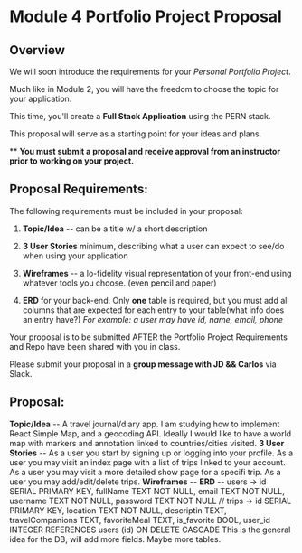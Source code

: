 # Module 4 Portfolio Project Proposal

## Overview

We will soon introduce the requirements for your _Personal Portfolio Project_.

Much like in Module 2, you will have the freedom to choose the topic for your application.

This time, you'll create a **Full Stack Application** using the PERN stack.


This proposal will serve as a starting point for your ideas and plans.

\*\* **You must submit a proposal and receive approval from an instructor prior to working on your project.**

## Proposal Requirements:

The following requirements must be included in your proposal:

1. **Topic/Idea** -- can be a title w/ a short description

1. **3 User Stories** minimum, describing what a user can expect to see/do when using your application

1. **Wireframes** -- a lo-fidelity visual representation of your front-end using whatever tools you choose. (even pencil and paper)

1. **ERD** for your back-end. Only **one** table is required, but you must add all columns that are expected for each entry to your table(what info does an entry have?)
_For example: a user may have id, name, email, phone_

Your proposal is to be submitted AFTER the Portfolio Project Requirements and Repo have been shared with you in class. 

Please submit your proposal in a **group message with JD && Carlos** via Slack.

## Proposal:
**Topic/Idea** -- A travel journal/diary app. I am studying how to implement React Simple Map, and a geocoding API. Ideally I would like to have a world map with markers and annotation linked to countries/cities visited.
**3 User Stories** --  As a user you start by signing up or logging into your profile. As a user you may visit an index page with a list of trips linked to your account. As a user you may visit a more detailed show page for a specifi trip. As a user you may add/edit/delete trips.
**Wireframes** -- 
**ERD** -- users -> id SERIAL PRIMARY KEY, fullName TEXT NOT NULL, email TEXT NOT NULL, username TEXT NOT NULL, password TEXT NOT NULL // trips -> id SERIAL PRIMARY KEY, location TEXT NOT NULL, descriptin TEXT, travelCompanions TEXT, favoriteMeal TEXT, is_favorite BOOL, user_id INTEGER REFERENCES users (id) ON DELETE CASCADE
This is the general idea for the DB, will add more fields. Maybe more tables.
